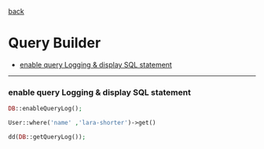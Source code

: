 [back](README.md)

# Query Builder

* [enable query Logging & display SQL statement](#enable-query-logging--display-sql-statement)


------------------------------------------------
### enable query Logging & display SQL statement
```php 
DB::enableQueryLog();

User::where('name' ,'lara-shorter')->get()

dd(DB::getQueryLog()); 
```

